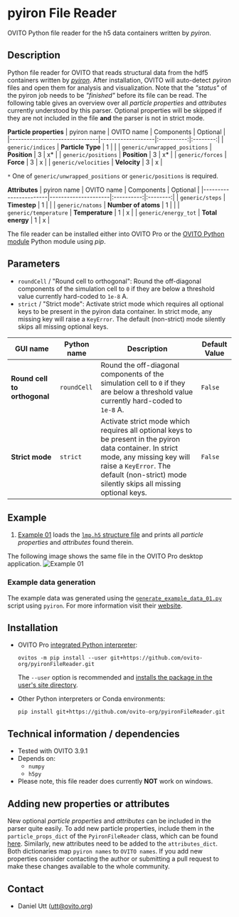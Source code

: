 # pyiron File Reader
OVITO Python file reader for the h5 data containers written by *pyiron*.

## Description
Python file reader for OVITO that reads structural data from the hdf5 containers written by [*pyiron*](https://pyiron.org/). After installation, OVITO will auto-detect *pyiron* files and open them for analysis and visualization. 
Note that the *"status"* of the pyiron job needs to be *"finished"* before its file can be read.
The following table gives an overview over all *particle properties* and *attributes* currently understood by this parser. Optional properties will be skipped if they are not included in the file **and** the parser is not in strict mode.

**Particle properties**
| pyiron name                   | OVITO name        | Components | Optional |
|-------------------------------|-------------------|:----------:|:--------:|
| `generic/indices`             | **Particle Type** |     1      |          |
| `generic/unwrapped_positions` | **Position**      |     3      |    x*    |
| `generic/positions`           | **Position**      |     3      |    x*    |
| `generic/forces`              | **Force**         |     3      |    x     |
| `generic/velocities`          | **Velocity**      |     3      |    x     |

`*` One of `generic/unwrapped_positions` or `generic/positions` is required.

**Attributes**
| pyiron name           | OVITO name          | Components | Optional |
|-----------------------|---------------------|:----------:|:--------:|
| `generic/steps`       | **Timestep**        |     1      |          |
| `generic/natoms`      | **Number of atoms** |     1      |          |
| `generic/temperature` | **Temperature**     |     1      |    x     |
| `generic/energy_tot`  | **Total energy**    |     1      |    x     |

The file reader can be installed either into OVITO Pro or the [OVITO Python module](https://pypi.org/project/ovito/) Python module using *pip*.

## Parameters
- `roundCell` / "Round cell to orthogonal": Round the off-diagonal components of the simulation cell to `0` if they are below a threshold value currently hard-coded to `1e-8` A.
- `strict` / "Strict mode": Activate strict mode which requires all optional keys to be present in the pyiron data container. In strict mode, any missing key will raise a `KeyError`. The default (non-strict) mode silently skips all missing optional keys.

| GUI name                     | Python name | Description                                                                                                                                                                                                                        | Default Value |
|------------------------------|-------------|------------------------------------------------------------------------------------------------------------------------------------------------------------------------------------------------------------------------------------|---------------|
| **Round cell to orthogonal** | `roundCell` | Round the off-diagonal components of the simulation cell to `0` if they are below a threshold value currently hard-coded to `1e-8` A.                                                                                              | `False`       |
| **Strict mode**              | `strict`    | Activate strict mode which requires all optional keys to be present in the pyiron data container. In strict mode, any missing key will raise a `KeyError`. The default (non-strict) mode silently skips all missing optional keys. | `False`       |


## Example
1. [Example 01](examples/example_01.py) loads the [`lmp.h5` structure file](examples/example_01/lmp.h5) and prints all *particle properties* and *attributes* found therein.

The following image shows the same file in the OVITO Pro desktop application.
![Example 01](examples/example_01.png)

### Example data generation
The example data was generated using the [`generate_example_data_01.py`](examples/generate_example_data_01.py) script using `pyiron`. For more information visit their [website](https://pyiron.org/).

## Installation
- OVITO Pro [integrated Python interpreter](https://docs.ovito.org/python/introduction/installation.html#ovito-pro-integrated-interpreter):
  ```
  ovitos -m pip install --user git+https://github.com/ovito-org/pyironFileReader.git
  ``` 
  The `--user` option is recommended and [installs the package in the user's site directory](https://pip.pypa.io/en/stable/user_guide/#user-installs).

- Other Python interpreters or Conda environments:
  ```
  pip install git+https://github.com/ovito-org/pyironFileReader.git
  ```

## Technical information / dependencies
- Tested with OVITO 3.9.1
- Depends on:
    - `numpy` 
    - `h5py`
- Please note, this file reader does currently **NOT** work on windows.

## Adding new properties or attributes
New optional *particle properties* and *attributes* can be included in the parser quite easily. To add new particle properties, include them in the `particle_props_dict` of the `PyironFileReader` class, which can be found [here](src/pyironFileReader/__init__.py). Similarly, new attributes need to be added to the `attributes_dict`. Both dictionaries map `pyiron names` to `OVITO names`. If you add new properties consider contacting the author or submitting a pull request to make these changes available to the whole community.

## Contact
- Daniel Utt (utt@ovito.org)
